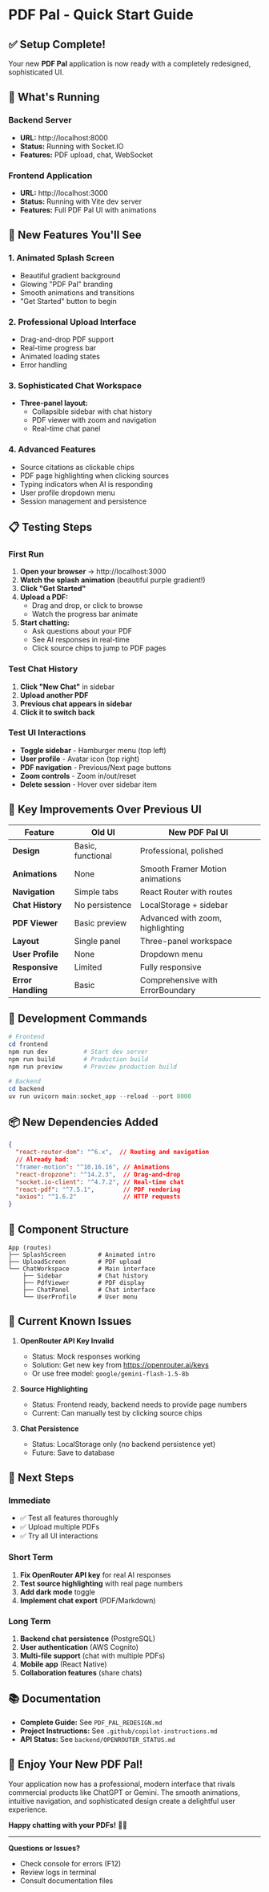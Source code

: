 # PDF Pal - Quick Start Guide

## ✅ Setup Complete!

Your new **PDF Pal** application is now ready with a completely redesigned, sophisticated UI.

## 🚀 What's Running

### Backend Server
- **URL:** http://localhost:8000
- **Status:** Running with Socket.IO
- **Features:** PDF upload, chat, WebSocket

### Frontend Application  
- **URL:** http://localhost:3000
- **Status:** Running with Vite dev server
- **Features:** Full PDF Pal UI with animations

## 🎨 New Features You'll See

### 1. **Animated Splash Screen**
- Beautiful gradient background
- Glowing "PDF Pal" branding
- Smooth animations and transitions
- "Get Started" button to begin

### 2. **Professional Upload Interface**
- Drag-and-drop PDF support
- Real-time progress bar
- Animated loading states
- Error handling

### 3. **Sophisticated Chat Workspace**
- **Three-panel layout:**
  - Collapsible sidebar with chat history
  - PDF viewer with zoom and navigation
  - Real-time chat panel

### 4. **Advanced Features**
- Source citations as clickable chips
- PDF page highlighting when clicking sources
- Typing indicators when AI is responding
- User profile dropdown menu
- Session management and persistence

## 📋 Testing Steps

### First Run
1. **Open your browser** → http://localhost:3000
2. **Watch the splash animation** (beautiful purple gradient!)
3. **Click "Get Started"**
4. **Upload a PDF:**
   - Drag and drop, or click to browse
   - Watch the progress bar animate
5. **Start chatting:**
   - Ask questions about your PDF
   - See AI responses in real-time
   - Click source chips to jump to PDF pages

### Test Chat History
1. **Click "New Chat"** in sidebar
2. **Upload another PDF**
3. **Previous chat appears in sidebar**
4. **Click it to switch back**

### Test UI Interactions
- **Toggle sidebar** - Hamburger menu (top left)
- **User profile** - Avatar icon (top right)
- **PDF navigation** - Previous/Next page buttons
- **Zoom controls** - Zoom in/out/reset
- **Delete session** - Hover over sidebar item

## 🎯 Key Improvements Over Previous UI

| Feature | Old UI | New PDF Pal UI |
|---------|--------|----------------|
| **Design** | Basic, functional | Professional, polished |
| **Animations** | None | Smooth Framer Motion animations |
| **Navigation** | Simple tabs | React Router with routes |
| **Chat History** | No persistence | LocalStorage + sidebar |
| **PDF Viewer** | Basic preview | Advanced with zoom, highlighting |
| **Layout** | Single panel | Three-panel workspace |
| **User Profile** | None | Dropdown menu |
| **Responsive** | Limited | Fully responsive |
| **Error Handling** | Basic | Comprehensive with ErrorBoundary |

## 🔧 Development Commands

```powershell
# Frontend
cd frontend
npm run dev          # Start dev server
npm run build        # Production build
npm run preview      # Preview production build

# Backend  
cd backend
uv run uvicorn main:socket_app --reload --port 8000
```

## 📦 New Dependencies Added

```json
{
  "react-router-dom": "^6.x",  // Routing and navigation
  // Already had:
  "framer-motion": "^10.16.16", // Animations
  "react-dropzone": "^14.2.3",  // Drag-and-drop
  "socket.io-client": "^4.7.2", // Real-time chat
  "react-pdf": "^7.5.1",        // PDF rendering
  "axios": "^1.6.2"             // HTTP requests
}
```

## 🎨 Component Structure

```
App (routes)
├── SplashScreen         # Animated intro
├── UploadScreen         # PDF upload
└── ChatWorkspace        # Main interface
    ├── Sidebar          # Chat history
    ├── PdfViewer        # PDF display
    ├── ChatPanel        # Chat interface
    └── UserProfile      # User menu
```

## 🐛 Current Known Issues

1. **OpenRouter API Key Invalid**
   - Status: Mock responses working
   - Solution: Get new key from https://openrouter.ai/keys
   - Or use free model: `google/gemini-flash-1.5-8b`

2. **Source Highlighting**
   - Status: Frontend ready, backend needs to provide page numbers
   - Current: Can manually test by clicking source chips

3. **Chat Persistence**
   - Status: LocalStorage only (no backend persistence yet)
   - Future: Save to database

## 🚀 Next Steps

### Immediate
- ✅ Test all features thoroughly
- ✅ Upload multiple PDFs
- ✅ Try all UI interactions

### Short Term
1. **Fix OpenRouter API key** for real AI responses
2. **Test source highlighting** with real page numbers
3. **Add dark mode** toggle
4. **Implement chat export** (PDF/Markdown)

### Long Term
1. **Backend chat persistence** (PostgreSQL)
2. **User authentication** (AWS Cognito)
3. **Multi-file support** (chat with multiple PDFs)
4. **Mobile app** (React Native)
5. **Collaboration features** (share chats)

## 📚 Documentation

- **Complete Guide:** See `PDF_PAL_REDESIGN.md`
- **Project Instructions:** See `.github/copilot-instructions.md`
- **API Status:** See `backend/OPENROUTER_STATUS.md`

## 🎉 Enjoy Your New PDF Pal!

Your application now has a professional, modern interface that rivals commercial products like ChatGPT or Gemini. The smooth animations, intuitive navigation, and sophisticated design create a delightful user experience.

**Happy chatting with your PDFs!** 📄✨

---

**Questions or Issues?**
- Check console for errors (F12)
- Review logs in terminal
- Consult documentation files
